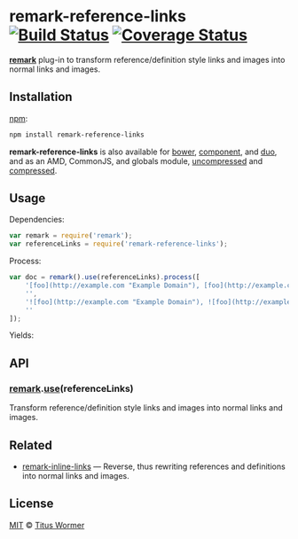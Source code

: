 # remark-reference-links [![Build Status](https://img.shields.io/travis/wooorm/remark-reference-links.svg)](https://travis-ci.org/wooorm/remark-reference-links) [![Coverage Status](https://img.shields.io/codecov/c/github/wooorm/remark-reference-links.svg)](https://codecov.io/github/wooorm/remark-reference-links)

[**remark**](https://github.com/wooorm/remark) plug-in to transform
reference/definition style links and images into normal links and images.

## Installation

[npm](https://docs.npmjs.com/cli/install):

```bash
npm install remark-reference-links
```

**remark-reference-links** is also available for [bower](http://bower.io/#install-packages),
[component](https://github.com/componentjs/component), and
[duo](http://duojs.org/#getting-started), and as an AMD, CommonJS, and globals
module, [uncompressed](remark-reference-links.js) and
[compressed](remark-reference-links.min.js).

## Usage

Dependencies:

```javascript
var remark = require('remark');
var referenceLinks = require('remark-reference-links');
```

Process:

```javascript
var doc = remark().use(referenceLinks).process([
    '[foo](http://example.com "Example Domain"), [foo](http://example.com "Example Domain"), [bar](http://example.com "Example Domain").',
    '',
    '![foo](http://example.com "Example Domain"), ![foo](http://example.com "Example Domain"), ![bar](http://example.com "Example Domain").',
    ''
]);
```

Yields:

## API

### [remark](https://github.com/wooorm/remark#api).[use](https://github.com/wooorm/remark#remarkuseplugin-options)(referenceLinks)

Transform reference/definition style links and images into normal links
and images.

## Related

*   [remark-inline-links](https://github.com/wooorm/remark-inline-links)
    — Reverse, thus rewriting references and definitions into normal links
    and images.

## License

[MIT](LICENSE) © [Titus Wormer](http://wooorm.com)
